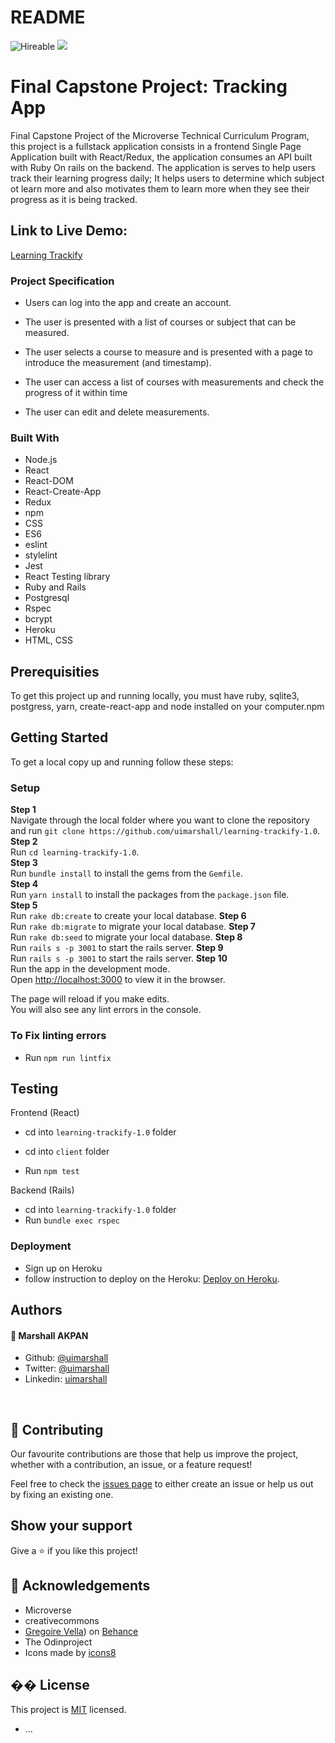 # README

![Hireable](https://img.shields.io/badge/Hireable-yes-success) ![](https://img.shields.io/badge/-Microverse%20projects-blueviolet)

# Final Capstone Project: Tracking App

Final Capstone Project of the Microverse Technical Curriculum Program, this project is a fullstack application consists in a frontend Single Page Application built with React/Redux, the application consumes an API built with Ruby On rails on the backend. The application is serves to help users track their learning progress daily; It helps users to determine which subject ot learn more and also motivates them to learn more when they see their progress as it is being tracked.

## Link to Live Demo:

[Learning Trackify](https://frozen-wildwood-96033.herokuapp.com/login)

### Project Specification

- Users can log into the app and create an account.
- The user is presented with a list of courses or subject that can be measured.
- The user selects a course to measure and is presented with a page to introduce the measurement (and timestamp).
- The user can access a list of courses with measurements and check the progress of it within time

- The user can edit and delete measurements.

### Built With

- Node.js
- React
- React-DOM
- React-Create-App
- Redux
- npm
- CSS
- ES6
- eslint
- stylelint
- Jest
- React Testing library
- Ruby and Rails
- Postgresql
- Rspec
- bcrypt
- Heroku
- HTML, CSS

## Prerequisities

To get this project up and running locally, you must have ruby, sqlite3, postgress, yarn, create-react-app and node installed on your computer.npm


## Getting Started
To get a local copy up and running follow these steps:

### Setup

**Step 1**<br>
Navigate through the local folder where you want to clone the repository and run
`git clone https://github.com/uimarshall/learning-trackify-1.0`.<br>
**Step 2**<br>
Run `cd learning-trackify-1.0`.<br>
**Step 3**<br>
Run `bundle install` to install the gems from the `Gemfile`.<br>
**Step 4**<br>
Run `yarn install` to install the packages from the `package.json` file.<br>
**Step 5**<br>
Run `rake db:create` to create your local database.
**Step 6**<br>
Run `rake db:migrate` to migrate your local database.
**Step 7**<br>
Run `rake db:seed` to migrate your local database.
**Step 8**<br>
Run `rails s -p 3001` to start the rails server.
**Step 9**<br>
Run `rails s -p 3001` to start the rails server.
**Step 10**<br>
Run the app in the development mode.\
Open [http://localhost:3000](http://localhost:3000) to view it in the browser.

The page will reload if you make edits.\
You will also see any lint errors in the console.<br>

### To Fix linting errors

- Run `npm run lintfix`
## Testing

Frontend (React)

- cd into `learning-trackify-1.0` folder
- cd into `client` folder

- Run `npm test`

Backend (Rails)

- cd into `learning-trackify-1.0` folder
- Run `bundle exec rspec`

 ### Deployment

- Sign up on Heroku
- follow instruction to deploy on the Heroku: [Deploy on Heroku](https://medium.com/how-i-get-it/rails-react-js-heroku-deployment-43d7469e122e).
## Authors
#### 👤 **Marshall AKPAN**

- Github: [@uimarshall](https://github.com/uimarshall)
- Twitter: [@uimarshall](https://twitter.com/uimarshall)
- Linkedin: [uimarshall](https://www.linkedin.com/in/marshall-akpan-19745526/)

​
## 🤝 Contributing

Our favourite contributions are those that help us improve the project, whether with a contribution, an issue, or a feature request!

Feel free to check the [issues page](https://github.com/uimarshall/learning-trackify-1.0/issues) to either create an issue or help us out by fixing an existing one.
## Show your support

Give a ⭐️ if you like this project!
​
## :clap: Acknowledgements

- Microverse
- creativecommons
- [Gregoire Vella](https://www.behance.net/gallery/13271423/Bodytrackit-An-iOs-app-Branding-UX-and-UI)) on [Behance](https://www.behance.net/)
- The Odinproject
- <div>Icons made by <a href="https://icons8.com/icons/set/programming-language">icons8</a></div>
  
## �� License

This project is [MIT](lic.url) licensed.


* ...

